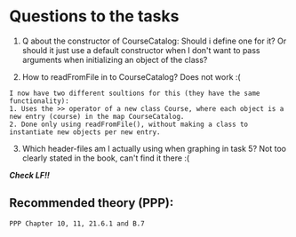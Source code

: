 # Questions to the tasks

1. Q about the constructor of CourseCatalog: Should i define one for it? Or should it just use a default constructor when I don't want to pass arguments when initializing an object of the class?

2. How to readFromFile in to CourseCatalog? Does not work :(

```
I now have two different soultions for this (they have the same functionality): 
1. Uses the >> operator of a new class Course, where each object is a new entry (course) in the map CourseCatalog. 
2. Done only using readFromFile(), without making a class to instantiate new objects per new entry. 
```

3. Which header-files am I actually using when graphing in task 5? Not too clearly stated in the book, can't find it there :(


***Check LF!!*** 

## Recommended theory (PPP):
```
PPP Chapter 10, 11, 21.6.1 and B.7

```